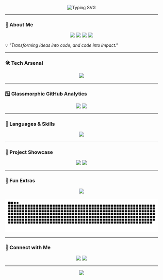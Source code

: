 <!-- Futuristic Neon Header -->
<p align="center">
  <img src="https://readme-typing-svg.demolab.com?font=Orbitron&size=35&pause=1000&color=00F0FF&center=true&vCenter=true&width=700&lines=Hi%2C+I'm+Gaurang+👋;AI+%26+ML+Engineer+in+the+Making;Data+Science+%7C+Android+Dev+%7C+UI%2FUX;Transforming+Ideas+Into+Code+💡" alt="Typing SVG" />
</p>

---

### 🌌 About Me
<p align="center">
  <img src="https://img.shields.io/badge/BE%20Computer%20Engineering%20(AI%20%26%20ML)-1a1f2c?style=for-the-badge&logo=graduation-cap&logoColor=00f0ff&labelColor=0d1117" />
  <img src="https://img.shields.io/badge/Data%20Science-0d1117?style=for-the-badge&logo=python&logoColor=00f0ff&labelColor=1a1f2c" />
  <img src="https://img.shields.io/badge/Android%20Dev-1a1f2c?style=for-the-badge&logo=android&logoColor=00ff99&labelColor=0d1117" />
  <img src="https://img.shields.io/badge/UI%2FUX-0d1117?style=for-the-badge&logo=figma&logoColor=ff66ff&labelColor=1a1f2c" />
</p>  

💡 *"Transforming ideas into code, and code into impact."*  

---

### 🛠️ Tech Arsenal
<p align="center">
  <img src="https://skillicons.dev/icons?i=python,java,tensorflow,androidstudio,git,github,vscode,figma,linux,mysql,html,css&perline=6" />
</p>

---

### 🪟 Glassmorphic GitHub Analytics
<p align="center">
  <img src="https://github-readme-stats.vercel.app/api?username=gaurangrane&show_icons=true&theme=transparent&hide_border=true&title_color=00f0ff&icon_color=00f0ff&text_color=ffffff" height="170"/>
  <img src="https://streak-stats.demolab.com?user=gaurangrane&theme=transparent&hide_border=true&ring=00f0ff&fire=00f0ff&currStreakLabel=00f0ff" height="170"/>
</p>

---

### 📂 Languages & Skills
<p align="center">
  <img src="https://github-readme-stats.vercel.app/api/top-langs/?username=gaurangrane&layout=compact&theme=transparent&title_color=00f0ff&text_color=ffffff&hide_border=true" height="160"/>
</p>

---

### 🚀 Project Showcase
<p align="center">
  <img src="https://github-readme-stats.vercel.app/api/pin/?username=gaurangrane&repo=SnakeXenzia&theme=transparent&hide_border=true&title_color=00ffcc&text_color=ffffff" />
  <img src="https://github-readme-stats.vercel.app/api/pin/?username=gaurangrane&repo=QuizApp&theme=transparent&hide_border=true&title_color=ff66ff&text_color=ffffff" />
</p>

---

### 🔮 Fun Extras
<p align="center">
  <img src="https://github-contributor-stats.vercel.app/api?username=gaurangrane&limit=5&theme=transparent&combine_all_yearly_contributions=true&title_color=00f0ff&text_color=ffffff" height="180"/>
</p>

<p align="center">
  <img src="https://raw.githubusercontent.com/Platane/snk/output/github-contribution-grid-snake.svg" alt="Snake animation" />
</p>

---

### 🤝 Connect with Me
<p align="center">
  <a href="https://www.linkedin.com/in/gaurang-r-452139209/"><img src="https://img.shields.io/badge/LinkedIn-0A66C2?style=for-the-badge&logo=linkedin&logoColor=white&labelColor=0d1117&color=1a1f2c"/></a>
  <a href="mailto:yourmail"><img src="https://img.shields.io/badge/Email-D14836?style=for-the-badge&logo=gmail&logoColor=white&labelColor=0d1117&color=1a1f2c"/></a>
</p>

---

<!-- Futuristic Footer -->
<p align="center">
  <img src="https://capsule-render.vercel.app/api?type=waving&color=gradient&height=150&section=footer" />
</p>
